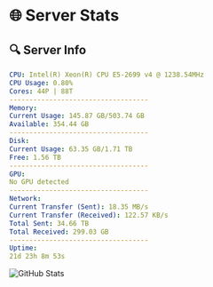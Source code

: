 # 🌐 Server Stats
## 🔍 Server Info
```yaml
CPU: Intel(R) Xeon(R) CPU E5-2699 v4 @ 1238.54MHz
CPU Usage: 0.80%
Cores: 44P | 88T
-----------------------------------
Memory:
Current Usage: 145.87 GB/503.74 GB
Available: 354.44 GB
-----------------------------------
Disk:
Current Usage: 63.35 GB/1.71 TB
Free: 1.56 TB
-----------------------------------
GPU:
No GPU detected
-----------------------------------
Network:
Current Transfer (Sent): 18.35 MB/s
Current Transfer (Received): 122.57 KB/s
Total Sent: 34.66 TB
Total Received: 299.03 GB
-----------------------------------
Uptime:
21d 23h 8m 53s
```
![GitHub Stats](https://img.shields.io/badge/Updated-2025-03-29_20:31:42-blue)